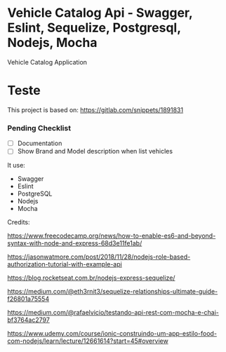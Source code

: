 # Vehicle Catalog Api - Swagger, Eslint, Sequelize, Postgresql, Nodejs, Mocha
Vehicle Catalog Application
# Teste
This project is based on: https://gitlab.com/snippets/1891831

### Pending Checklist
- [ ] Documentation
- [ ] Show Brand and Model description when list vehicles

It use:
*  Swagger
*  Eslint
*  PostgreSQL
*  Nodejs
*  Mocha

Credits:

https://www.freecodecamp.org/news/how-to-enable-es6-and-beyond-syntax-with-node-and-express-68d3e11fe1ab/

https://jasonwatmore.com/post/2018/11/28/nodejs-role-based-authorization-tutorial-with-example-api

https://blog.rocketseat.com.br/nodejs-express-sequelize/

https://medium.com/@eth3rnit3/sequelize-relationships-ultimate-guide-f26801a75554

https://medium.com/@rafaelvicio/testando-api-rest-com-mocha-e-chai-bf3764ac2797

https://www.udemy.com/course/ionic-construindo-um-app-estilo-food-com-nodejs/learn/lecture/12661614?start=45#overview

